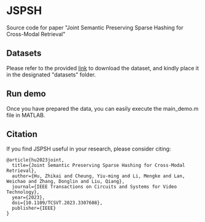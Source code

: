 # JSPSH
Source code for paper "Joint Semantic Preserving Sparse Hashing for Cross-Modal Retrieval"

## Datasets
Please refer to the provided [link](https://github.com/yxinwang/HSCH-TCSVT) to download the dataset, and kindly place it in the designated "datasets" folder.

## Run demo
Once you have prepared the data, you can easily execute the main_demo.m file in MATLAB.

## Citation
If you find JSPSH useful in your research, please consider citing:

```
@article{hu2023joint,
  title={Joint Semantic Preserving Sparse Hashing for Cross-Modal Retrieval},
  author={Hu, Zhikai and Cheung, Yiu-ming and Li, Mengke and Lan, Weichao and Zhang, Donglin and Liu, Qiang},
  journal={IEEE Transactions on Circuits and Systems for Video Technology},
  year={2023},
  doi={10.1109/TCSVT.2023.3307608},
  publisher={IEEE}
}
```

